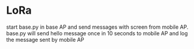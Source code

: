 # LoRa
start base.py in base AP and send messages with screen from mobile AP.
base.py will send hello message once in 10 seconds to mobile AP and log the message sent by mobile AP
